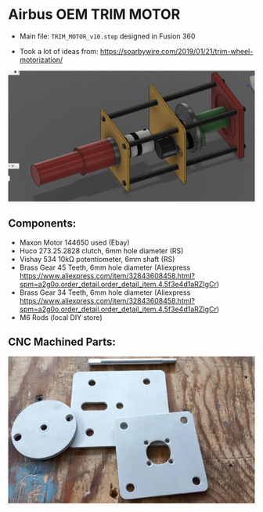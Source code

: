 # Airbus OEM TRIM MOTOR

* Main file: `TRIM_MOTOR_v10.step` designed in Fusion 360 

* Took a lot of ideas from: https://soarbywire.com/2019/01/21/trim-wheel-motorization/

![Machined Parts](preview.png)

## Components:

* Maxon Motor 144650 used (Ebay)
* Huco 273.25.2828 clutch, 6mm hole diameter (RS)
* Vishay 534 10kΩ potentiometer, 6mm shaft (RS)
* Brass Gear 45 Teeth, 6mm hole diameter (Aliexpress https://www.aliexpress.com/item/32843608458.html?spm=a2g0o.order_detail.order_detail_item.4.5f3e4d1aRZIgCr) 
* Brass Gear 34 Teeth, 6mm hole diameter (Aliexpress https://www.aliexpress.com/item/32843608458.html?spm=a2g0o.order_detail.order_detail_item.4.5f3e4d1aRZIgCr)
* M6 Rods (local DIY store)

## CNC Machined Parts:

![Machined Parts](machined_parts.jpg)
